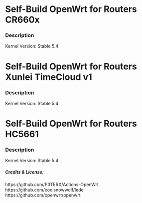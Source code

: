 
<h1>Self-Build OpenWrt for Routers CR660x</h1>

<h3>Description</h3>
Kernel Version: Stable 5.4<br>

<h1>Self-Build OpenWrt for Routers Xunlei TimeCloud v1</h1>
<h3>Description</h3>
Kernel Version: Stable 5.4<br>

<h1>Self-Build OpenWrt for Routers HC5661</h1>
<h3>Description</h3>
Kernel Version: Stable 5.4<br>


<h5>Credits & License:</h5>
https://github.com/P3TERX/Actions-OpenWrt<br>
https://github.com/coolsnowwolf/lede<br>
https://github.com/openwrt/openwrt

